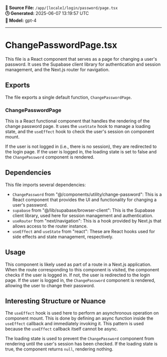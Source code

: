 **📄 Source File:** `/app/[locale]/login/password/page.tsx`  
**🕒 Generated:** 2025-06-07 13:19:57 UTC  
**🤖 Model:** gpt-4

---

# ChangePasswordPage.tsx

This file is a React component that serves as a page for changing a user's password. It uses the Supabase client library for authentication and session management, and the Next.js router for navigation.

## Exports

The file exports a single default function, `ChangePasswordPage`.

### ChangePasswordPage

This is a React functional component that handles the rendering of the change password page. It uses the `useState` hook to manage a loading state, and the `useEffect` hook to check the user's session on component mount.

If the user is not logged in (i.e., there is no session), they are redirected to the login page. If the user is logged in, the loading state is set to false and the `ChangePassword` component is rendered.

## Dependencies

This file imports several dependencies:

- `ChangePassword` from "@/components/utility/change-password": This is a React component that provides the UI and functionality for changing a user's password.
- `supabase` from "@/lib/supabase/browser-client": This is the Supabase client library, used here for session management and authentication.
- `useRouter` from "next/navigation": This is a hook provided by Next.js that allows access to the router instance.
- `useEffect` and `useState` from "react": These are React hooks used for side effects and state management, respectively.

## Usage

This component is likely used as part of a route in a Next.js application. When the route corresponding to this component is visited, the component checks if the user is logged in. If not, the user is redirected to the login page. If the user is logged in, the `ChangePassword` component is rendered, allowing the user to change their password.

## Interesting Structure or Nuance

The `useEffect` hook is used here to perform an asynchronous operation on component mount. This is done by defining an async function inside the `useEffect` callback and immediately invoking it. This pattern is used because the `useEffect` callback itself cannot be async.

The loading state is used to prevent the `ChangePassword` component from rendering until the user's session has been checked. If the loading state is true, the component returns `null`, rendering nothing.